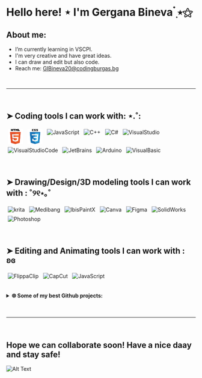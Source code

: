 # Hello here! ⋆ I'm Gergana Bineva ๋࣭ ⭑⚝

## About me: 
- I’m currently learning in VSCPI.
- I'm very creative and have great ideas.
- I can draw and edit but also code.
- Reach me: GIBineva20@codingburgas.bg

<br />
<hr>
<br />

## ➤ Coding tools I can work with: ⋆.˚:
<p>   
<img src="https://raw.githubusercontent.com/github/explore/80688e429a7d4ef2fca1e82350fe8e3517d3494d/topics/html/html.png" alt="Html" height="40" style="vertical-align:top; margin:4px">
<img src="https://raw.githubusercontent.com/github/explore/80688e429a7d4ef2fca1e82350fe8e3517d3494d/topics/css/css.png" alt="Css" height="40" style="vertical-align:top; margin:4px">
<img src="https://code-institute-org.github.io/Full-Stack-Web-Developer-Stream-0/assets/javascript.png" alt="JavaScript" height="30" style="vertical-align:top; margin:4px">
<img src="https://raw.githubusercontent.com/isocpp/logos/master/cpp_logo.png" alt="C++" height="40" style="vertical-align:top; margin:4px">
<img src="https://miro.medium.com/v2/resize:fit:1400/1*_NVBTVdmjt3Qvq3CZOySXg.png" alt="C#" height="40" style="vertical-align:top; margin:4px">
<img src="https://upload.wikimedia.org/wikipedia/commons/thumb/2/2c/Visual_Studio_Icon_2022.svg/1200px-Visual_Studio_Icon_2022.svg.png" alt="VisualStudio" height="40" style="vertical-align:top; margin:4px">
<img src="https://uxwing.com/wp-content/themes/uxwing/download/brands-and-social-media/visual-studio-code-icon.png" alt="VisualStudioCode" height="40" style="vertical-align:top; margin:4px">
<img src="https://upload.wikimedia.org/wikipedia/en/thumb/0/08/JetBrains_beam_logo.svg/1200px-JetBrains_beam_logo.svg.png" alt="JetBrains" height="40" style="vertical-align:top; margin:4px">
<img src="https://brandslogos.com/wp-content/uploads/images/large/arduino-logo-1.png" alt="Arduino" height="40" style="vertical-align:top; margin:4px">
<img src="https://upload.wikimedia.org/wikipedia/commons/thumb/4/40/VB.NET_Logo.svg/2048px-VB.NET_Logo.svg.png" alt="VisualBasic" height="40" style="vertical-align:top; margin:4px">
  
</p>
<br />

## ➤ Drawing/Design/3D modeling tools I can work with : ˚୨୧⋆｡˚
<p>   
<img src="https://upload.wikimedia.org/wikipedia/commons/7/73/Calligrakrita-base.svg" alt="krita" height="40" style="vertical-align:top; margin:4px">
<img src="https://play-lh.googleusercontent.com/8e4_oZqTz-L1xdz-eYfDp58LN4Z77kbTwKnvmWUI0Cg5s3mmEOtQ4et0f4sDqHzhHkF9" alt="Medibang" height="40" style="vertical-align:top; margin:4px">
<img src="https://ibispaintxapp.com/images/uploads/2021-10-01/Icon-oqxjf.png" alt="IbisPaintX" height="40" style="vertical-align:top; margin:4px">
<img src="https://carmentune.com/wp-content/uploads/Canva-logo.png" alt="Canva" height="40" style="vertical-align:top; margin:4px">
<img src="https://upload.wikimedia.org/wikipedia/commons/thumb/3/33/Figma-logo.svg/1667px-Figma-logo.svg.png" alt="Figma" height="40" style="vertical-align:top; margin:4px">
<img src="https://www.cadimensions.com/wp-content/uploads/2022/08/solidworks-desktop-logo.png" alt="SolidWorks" height="40" style="vertical-align:top; margin:4px">
<img src="https://upload.wikimedia.org/wikipedia/commons/thumb/a/af/Adobe_Photoshop_CC_icon.svg/640px-Adobe_Photoshop_CC_icon.svg.png" alt="Photoshop" height="40" style="vertical-align:top; margin:4px">
  
</p>
<br />

## ➤ Editing and Animating tools I can work with :  ʚɞ
<p>   
<img src="https://upload.wikimedia.org/wikipedia/commons/e/ee/Flipaclip-logo_5.png" alt="FlippaClip" height="40" style="vertical-align:top; margin:4px">
<img src="https://www.wizcase.com/wp-content/uploads/2022/08/CapCut-app-Logo-Transparent.png" alt="CapCut" height="40" style="vertical-align:top; margin:4px">
<img src="https://upload.wikimedia.org/wikipedia/commons/thumb/c/cb/Adobe_After_Effects_CC_icon.svg/1200px-Adobe_After_Effects_CC_icon.svg.png" alt="JavaScript" height="40" style="vertical-align:top; margin:4px">
  
</p>
<br />

<details>	
  <summary> <b> 🌐 Some of my best Github projects: </b></summary>
  <br />
  https://github.com/GIBineva/CATRAVEL.git
  <br />
</details>
<br />
<br />
<hr>

<br />

## Hope we can collaborate soon! Have a nice daay and stay safe!
![Alt Text](https://i.pinimg.com/originals/8f/a0/18/8fa0180e7f07c6c1013777d6f6eac7d4.gif)

